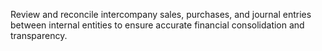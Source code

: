Review and reconcile intercompany sales, purchases, and journal entries between internal entities to ensure accurate financial consolidation and transparency.